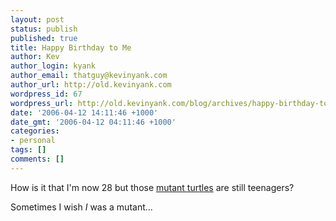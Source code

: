```yaml
---
layout: post
status: publish
published: true
title: Happy Birthday to Me
author: Kev
author_login: kyank
author_email: thatguy@kevinyank.com
author_url: http://old.kevinyank.com
wordpress_id: 67
wordpress_url: http://old.kevinyank.com/blog/archives/happy-birthday-to-me/
date: '2006-04-12 14:11:46 +1000'
date_gmt: '2006-04-12 04:11:46 +1000'
categories:
- personal
tags: []
comments: []
---
```

<p>How is it that I'm now 28 but those <a href="http://en.wikipedia.org/wiki/Teenage_Mutant_Ninja_Turtles">mutant turtles</a> are still teenagers?</p>
<p>Sometimes I wish <em>I</em> was a mutant...</p>
